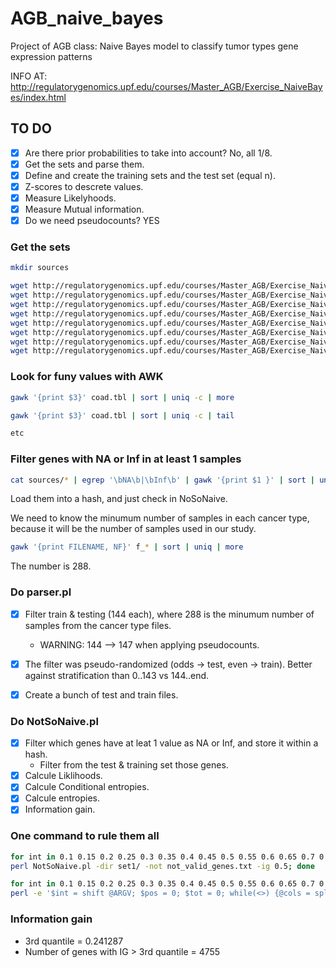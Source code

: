 # AGB_naive_bayes
Project of AGB class: Naive Bayes model to classify tumor types gene expression patterns

INFO AT: http://regulatorygenomics.upf.edu/courses/Master_AGB/Exercise_NaiveBayes/index.html

## TO DO
- [x] Are there prior probabilities to take into account? No, all 1/8.
- [x] Get the sets and parse them.
- [x] Define and create the training sets and the test set (equal n).
- [x] Z-scores to descrete values.
- [x] Measure Likelyhoods.
- [x] Measure Mutual information.
- [x] Do we need pseudocounts? YES

### Get the sets
```bash
mkdir sources

wget http://regulatorygenomics.upf.edu/courses/Master_AGB/Exercise_NaiveBayes/brca_gene_zscore_full-filtered.txt -O ./sources/brca.tbl && \
wget http://regulatorygenomics.upf.edu/courses/Master_AGB/Exercise_NaiveBayes/coad_gene_zscore_full-filtered.txt -O ./sources/coad.tbl && \
wget http://regulatorygenomics.upf.edu/courses/Master_AGB/Exercise_NaiveBayes/hnsc_gene_zscore_full-filtered.txt -O ./sources/hnsc.tbl && \
wget http://regulatorygenomics.upf.edu/courses/Master_AGB/Exercise_NaiveBayes/kirc_gene_zscore_full-filtered.txt -O ./sources/kric.tbl && \
wget http://regulatorygenomics.upf.edu/courses/Master_AGB/Exercise_NaiveBayes/luad_gene_zscore_full-filtered.txt -O ./sources/luad.tbl && \
wget http://regulatorygenomics.upf.edu/courses/Master_AGB/Exercise_NaiveBayes/lusc_gene_zscore_full-filtered.txt -O ./sources/lusc.tbl && \
wget http://regulatorygenomics.upf.edu/courses/Master_AGB/Exercise_NaiveBayes/prad_gene_zscore_full-filtered.txt -O ./sources/prad.tbl && \
wget http://regulatorygenomics.upf.edu/courses/Master_AGB/Exercise_NaiveBayes/thca_gene_zscore_full-filtered.txt -O ./sources/thca.tbl

```
### Look for funy values with AWK
```bash
gawk '{print $3}' coad.tbl | sort | uniq -c | more

gawk '{print $3}' coad.tbl | sort | uniq -c | tail

etc


```
### Filter genes with NA or Inf in at least 1 samples
```bash
cat sources/* | egrep '\bNA\b|\bInf\b' | gawk '{print $1 }' | sort | uniq > not_valid_genes.txt

```
Load them into a hash, and just check in NoSoNaive.

We need to know the minumum number of samples in each cancer type, because it will be the number of samples used in our study.

```bash
gawk '{print FILENAME, NF}' f_* | sort | uniq | more

```
The number is 288.


### Do parser.pl
- [x] Filter train & testing (144 each), where 288 is the minumum number of samples from the cancer type files.
    - WARNING: 144 --> 147 when applying pseudocounts.

- [x] The filter was pseudo-randomized (odds -> test, even -> train). Better against stratification than 0..143 vs 144..end.
- [x] Create a bunch of test and train files.

### Do NotSoNaive.pl
- [x] Filter which genes have at leat 1 value as NA or Inf, and store it within a hash.
    - Filter from the test & training set those genes.
- [x] Calcule Liklihoods.
- [x] Calcule Conditional entropies.
- [x] Calcule entropies.
- [x] Information gain.

### One command to rule them all

```bash
for int in 0.1 0.15 0.2 0.25 0.3 0.35 0.4 0.45 0.5 0.55 0.6 0.65 0.7 0.75 0.8 0.85 0.9 0.95 1; do \
perl NotSoNaive.pl -dir set1/ -not not_valid_genes.txt -ig 0.5; done

for int in 0.1 0.15 0.2 0.25 0.3 0.35 0.4 0.45 0.5 0.55 0.6 0.65 0.7 0.75 0.8 0.85 0.9 0.95 1; do \
perl -e '$int = shift @ARGV; $pos = 0; $tot = 0; while(<>) {@cols = split /\t/; if ($cols[1] eq $cols[2]) {$pos++; $tot++;} else {$tot++; }} print "$int\t", $pos / $tot, "\n";' "$int" results_${int}.tbl >> tp.tbl; done
```

### Information gain
* 3rd quantile = 0.241287
* Number of genes with IG > 3rd quantile = 4755
